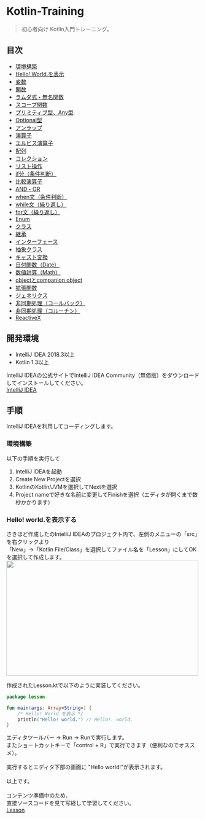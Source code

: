 # Kotlin-Training

> 初心者向け Kotlin入門トレーニング。

## 目次
- [環境構築](https://github.com/Programmable-school/Kotlin-Training#%E6%89%8B%E9%A0%86)
- [Hello! World.を表示](https://github.com/Programmable-school/Kotlin-Training/blob/master/Lesson/src/LessonHelloWorld.kt)
- [変数](https://github.com/Programmable-school/Kotlin-Training/blob/master/Lesson/src/LessonVarVal.kt)
- [関数](https://github.com/Programmable-school/Kotlin-Training/blob/master/Lesson/src/LessonFunction.kt)
- [ラムダ式・無名関数](https://github.com/Programmable-school/Kotlin-Training/blob/master/Lesson/src/LessonLambdaExpression.kt)
- [スコープ関数](https://github.com/Programmable-school/Kotlin-Training/blob/master/Lesson/src/LessonScopeFunction.kt)
- [プリミティブ型、Any型](https://github.com/Programmable-school/Kotlin-Training/blob/master/Lesson/src/LessonPriAny.kt)
- [Optional型](https://github.com/Programmable-school/Kotlin-Training/blob/master/Lesson/src/LessonOptional.kt)
- [アンラップ](https://github.com/Programmable-school/Kotlin-Training/blob/master/Lesson/src/LessonUnwrap.kt)
- [演算子](https://github.com/Programmable-school/Kotlin-Training/blob/master/Lesson/src/LessonCalc.kt)
- [エルビス演算子](https://github.com/Programmable-school/Kotlin-Training/blob/master/Lesson/src/LessonElvis.kt)
- [配列](https://github.com/Programmable-school/Kotlin-Training/blob/master/Lesson/src/LessonArray.kt)
- [コレクション](https://github.com/Programmable-school/Kotlin-Training/blob/master/Lesson/src/LessonCollection.kt)
- [リスト操作](https://github.com/Programmable-school/Kotlin-Training/blob/master/Lesson/src/LessonListOperation.kt)
- [if分（条件判断）](https://github.com/Programmable-school/Kotlin-Training/blob/master/Lesson/src/LessonIf.kt)
- [比較演算子](https://github.com/Programmable-school/Kotlin-Training/blob/master/Lesson/src/LessonCompare.kt)
- [AND・OR](https://github.com/Programmable-school/Kotlin-Training/blob/master/Lesson/src/LessonAndOr.kt)
- [when文（条件判断）](https://github.com/Programmable-school/Kotlin-Training/blob/master/Lesson/src/LessonWhen.kt)
- [while文（繰り返し）](https://github.com/Programmable-school/Kotlin-Training/blob/master/Lesson/src/LessonWhile.kt)
- [for文（繰り返し）](https://github.com/Programmable-school/Kotlin-Training/blob/master/Lesson/src/LessonFor.kt)
- [Enum](https://github.com/Programmable-school/Kotlin-Training/blob/master/Lesson/src/LessonEnum.kt)
- [クラス](https://github.com/Programmable-school/Kotlin-Training/blob/master/Lesson/src/LessonClass.kt)
- [継承](https://github.com/Programmable-school/Kotlin-Training/blob/master/Lesson/src/LessonInheritance.kt)
- [インターフェース](https://github.com/Programmable-school/Kotlin-Training/blob/master/Lesson/src/LessonInterface.kt)
- [抽象クラス](https://github.com/Programmable-school/Kotlin-Training/blob/master/Lesson/src/LessonAbstract.kt)
- [キャスト変換](https://github.com/Programmable-school/Kotlin-Training/blob/master/Lesson/src/LessonCast.kt)
- [日付関数（Date）](https://github.com/Programmable-school/Kotlin-Training/blob/master/Lesson/src/LessonDate.kt)
- [数値計算（Math）](https://github.com/Programmable-school/Kotlin-Training/blob/master/Lesson/src/LessonMath.kt)
- [objectとcompanion object](https://github.com/Programmable-school/Kotlin-Training/blob/master/Lesson/src/LessonObject.kt)
- [拡張関数](https://github.com/Programmable-school/Kotlin-Training/blob/master/Lesson/src/LessonExtension.kt)
- [ジェネリクス](https://github.com/Programmable-school/Kotlin-Training/blob/master/Lesson/src/LessonGenerics.kt)
- [非同期処理（コールバック）](https://github.com/Programmable-school/Kotlin-Training/blob/master/Lesson/src/LessonCallback.kt)
- [非同期処理（コルーチン）](https://github.com/Programmable-school/Kotlin-Training/blob/master/Lesson/src/LessonCoroutine.kt)
- [ReactiveX](https://github.com/Programmable-school/Kotlin-Training/blob/master/Lesson/src/LessonReactiveX.kt)

## 開発環境
- IntelliJ IDEA 2018.3以上
- Kotlin 1.3以上

IntelliJ IDEAの公式サイトでIntelliJ IDEA Community（無償版）をダウンロードしてインストールしてください。<br> 
[IntelliJ IDEA](https://www.jetbrains.com/idea/)<br>

## 手順
IntelliJ IDEAを利用してコーディングします。

### 環境構築
以下の手順を実行して
1. IntelliJ IDEAを起動
2. Create New Projectを選択
3. KotlinのKotlin/JVMを選択してNextを選択
4. Project nameで好きな名前に変更してFinishを選択（エディタが開くまで数秒かかります）

### Hello! world.を表示する
さきほど作成したのIntelliJ IDEAのプロジェクト内で、左側のメニューの「src」を右クリックより<br>
「New」->「Kotlin File/Class」を選択してファイル名を「Lesson」にしてOKを選択して作成します。<br>
<a href="https://imgur.com/vt2q8jk"><img src="https://i.imgur.com/vt2q8jk.png" width="500" height="300" /></a>
<br>

作成されたLesson.ktで以下のように実装してください。

```kotlin
package lesson

fun main(args: Array<String>) {
    /* Hello! World.を表示 */
    println("Hello! world.") // Hello!. world.
}
```
エディタツールバー -> Run -> Runで実行します。<br>
またショートカットキーで「control + R」で実行できます（便利なのでオススメ）。<br>
<br>
実行するとエディタ下部の画面に "Hello world!"が表示されます。<br>
<br>
以上です。<br>
<br>
コンテンツ準備中のため、<br>
直接ソースコードを見て写経して学習してください。<br>
[Lesson](https://github.com/Programmable-school/Kotlin-Training/blob/master/Lesson/src/)<br>
